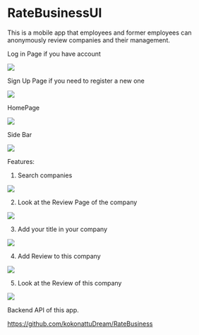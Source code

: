 # RateBusinessUI


This is a mobile app that employees and former employees can anonymously review companies and their management. 





Log in Page if you have account


![](https://github.com/kokonattuDream/RateBusinessUI/blob/master/image/loginPage.png)



Sign Up Page if you need to register a new one

![](https://github.com/kokonattuDream/RateBusinessUI/blob/master/image/SignUpPage.png)



HomePage

![](https://github.com/kokonattuDream/RateBusinessUI/blob/master/image/HomePage.png)



Side Bar

![](https://github.com/kokonattuDream/RateBusinessUI/blob/master/image/sideBar.png)


Features:


1. Search companies

![](https://github.com/kokonattuDream/RateBusinessUI/blob/master/image/searchCompany.png)



2. Look at the Review Page of the company

![](https://github.com/kokonattuDream/RateBusinessUI/blob/master/image/reviewPage.png)

3. Add your title in your company

![](https://github.com/kokonattuDream/RateBusinessUI/blob/master/image/addRole.png)

4. Add Review to this company

![](https://github.com/kokonattuDream/RateBusinessUI/blob/master/image/addReview.png)

5. Look at the Review of this company

![](https://github.com/kokonattuDream/RateBusinessUI/blob/master/image/reviews.png)

Backend API of this app.

https://github.com/kokonattuDream/RateBusiness
